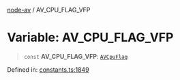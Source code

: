 [node-av](../globals.md) / AV\_CPU\_FLAG\_VFP

# Variable: AV\_CPU\_FLAG\_VFP

> `const` **AV\_CPU\_FLAG\_VFP**: [`AVCpuFlag`](../type-aliases/AVCpuFlag.md)

Defined in: [constants.ts:1849](https://github.com/seydx/av/blob/f8631fc881b394300b1479f511d55cf1c370a87f/src/constants/constants.ts#L1849)
